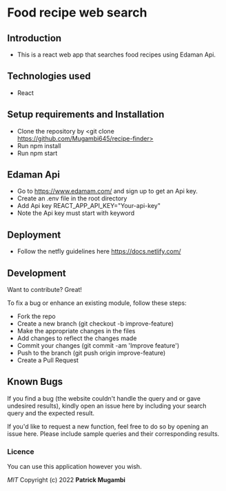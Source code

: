 # Food recipe web search
## Introduction
 - This is a react web app that searches food recipes using Edaman Api.
## Technologies used
- React
## Setup requirements and Installation
- Clone the repository by <git clone https://github.com/Mugambi645/recipe-finder>
- Run npm install
- Run npm start
## Edaman Api
- Go to https://www.edamam.com/ and sign up to get an Api key.
- Create an .env file in the root directory
- Add Api key REACT_APP_API_KEY="Your-api-key"
- Note the Api key must start with <REACT-APP> keyword
## Deployment
- Follow the netfly guidelines here <https://docs.netlify.com/>
## Development
Want to contribute? Great!

To fix a bug or enhance an existing module, follow these steps:
- Fork the repo
- Create a new branch (git checkout -b improve-feature)
- Make the appropriate changes in the files
- Add changes to reflect the changes made
- Commit your changes (git commit -am 'Improve feature')
- Push to the branch (git push origin improve-feature)
- Create a Pull Request

## Known Bugs

If you find a bug (the website couldn't handle the query and or gave undesired results), kindly open an issue here by including your search query and the expected result.

If you'd like to request a new function, feel free to do so by opening an issue here. Please include sample queries and their corresponding results.
### Licence
You can use this application however you wish.

*MIT*
Copyright (c) 2022  **Patrick Mugambi**
